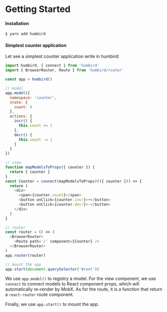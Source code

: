 # Getting Started

#### Installation

```bash
$ yarn add humbird
```

#### Simplest counter application

Let see a simplest counter application write in humbird:

```js
import humbird, { connect } from 'humbird'
import { BrowserRouter, Route } from 'humbird/router'

const app = humbird()

// model
app.model({
  namespace: 'counter',
  state: {
    count: 0
  },
  actions: {
    incr() {
      this.count += 1
    },
    decr() {
      this.count -= 1
    }
  }
})

// view
function mapModelsToProps({ counter }) {
  return { counter }
}
const Counter = connect(mapModelsToProps)(({ counter })) => {
  return (
    <div>
      <span>{counter.count}</span>
      <button onClick={counter.incr}>+</button>
      <button onClick={counter.decr}>-</button>
    </div>
  )
}

// router
const router = () => (
  <BrowserRouter>
    <Route path='/' component={Counter} />
  </BrowserRouter>
)
app.router(router)

// mount the app
app.start(document.querySelector('#root'))
```

We use `app.model()` to registry a model. For the view component, we use `connect` to connect models to React component props, which will automatically re-render by MobX. As for the route, it is a function that return a `react-router` route component.

Finally, we use `app.start()` to mount the app.
